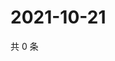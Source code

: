 # 2021-10-21

共 0 条

<!-- BEGIN WEIBO -->
<!-- 最后更新时间 Thu Oct 21 2021 07:14:23 GMT+0800 (China Standard Time) -->

<!-- END WEIBO -->
